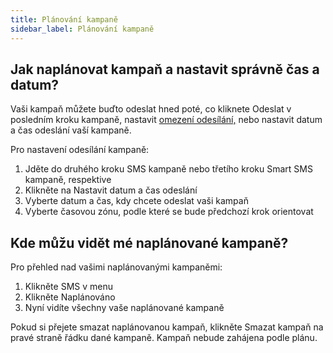 ```yaml
---
title: Plánování kampaně
sidebar_label: Plánování kampaně
---
```


## Jak naplánovat kampaň a nastavit správně čas a datum?
Vaši kampaň můžete buďto odeslat hned poté, co kliknete Odeslat v posledním kroku kampaně, nastavit [omezení odesílání,](sending-restrictions.md#co-jsou-omezení-odesílání-sms) nebo nastavit datum a čas odeslání vaší kampaně.

Pro nastavení odesílání kampaně:
1.	Jděte do druhého kroku SMS kampaně nebo třetího kroku Smart SMS kampaně, respektive
2.	Klikněte na Nastavit datum a čas odeslání
3.	Vyberte datum a čas, kdy chcete odeslat vaši kampaň
4.	Vyberte časovou zónu, podle které se bude předchozí krok orientovat


## Kde můžu vidět mé naplánované kampaně?
Pro přehled nad vašimi naplánovanými kampaněmi:
1.	Klikněte SMS v menu
2.	Klikněte Naplánováno
3.	Nyní vidíte všechny vaše naplánované kampaně

Pokud si přejete smazat naplánovanou kampaň, klikněte Smazat kampaň na pravé straně řádku dané kampaně. Kampaň nebude zahájena podle plánu.

